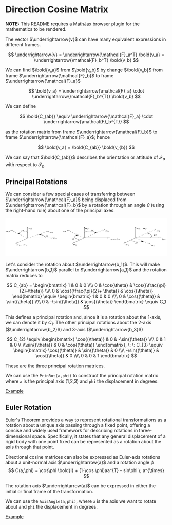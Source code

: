 # Direction Cosine Matrix

**NOTE:** This README requires a [MathJax](https://chrome.google.com/webstore/detail/mathjax-plugin-for-github/ioemnmodlmafdkllaclgeombjnmnbima/related) browser plugin for the mathematics to be rendered.

The vector $\underrightarrow{v}$ can have many equivalent expressions in different frames. 

$$
\underrightarrow{v} = \underrightarrow{\mathcal{F}_a^T} \bold{v_a} = \underrightarrow{\mathcal{F}_b^T} \bold{v_b}
$$

We can find $\bold{v_a}$ from $\bold{v_b}$ by change $\bold{v_b}$ from frame $\underrightarrow{\mathcal{F}_b}$ to frame $\underrightarrow{\mathcal{F}_a}$

$$
\bold{v_a} = \underrightarrow{\mathcal{F}_a} \cdot \underrightarrow{\mathcal{F}_b^{T}} \bold{v_b}
$$

We can define 

$$
\bold{C_{ab}} \equiv \underrightarrow{\mathcal{F}_a} \cdot \underrightarrow{\mathcal{F}_b^{T}}
$$

as the rotation matrix from frame $\underrightarrow{\mathcal{F}_b}$ to frame $\underrightarrow{\mathcal{F}_a}$; hence

$$
\bold{v_a} = \bold{C_{ab}} \bold{v_{b}}
$$

We can say that $\bold{C_{ab}}$ describes the orientation or attitude of $\mathcal{F}_a$ with respect to $\mathcal{F}_b$.

## Principal Rotations

We can consider a few special cases of transferring between  $\underrightarrow{\mathcal{F}_a}$ being displaced from $\underrightarrow{\mathcal{F}_b}$ by a rotation through an angle $\theta$ (using the right-hand rule) about one of the principal axes.

<p align="center">
    <img src="images/coordinates.png" width="700" height="120">
</p>

Let's consider the rotation about $\underrightarrow{b_1}$. This will make $\underrightarrow{b_1}$ parallel to $\underrightarrow{a_1}$ and the rotation matrix reduces to 

$$
    C_{ab} = \begin{bmatrix} 1 & 0 & 0 \\\\
    0 & \cos{\theta} & \cos{(\frac{\pi}{2}-\theta)} \\\\
    0 & \cos{(\frac{\pi}{2}+ \theta)} & \cos{(\theta)} 
    \end{bmatrix} \equiv \begin{bmatrix}
        1 & 0 & 0 \\\\
        0  & \cos{(\theta)} & \sin{(\theta)} \\\\ 0 & -\sin{(\theta)} & \cos{(\theta)}
    \end{bmatrix} \equiv C_1
$$

This defines a principal rotation and, since it is a rotation about the 1-axis, we can denote it by $C_1$. The other principal rotations about the 2-axis ($\underrightarrow{b_2}$) and 3-axis ($\underrightarrow{b_3}$) 

$$
C_{2} \equiv
\begin{bmatrix}
\cos{(\theta)} & 0 & -\sin{(\theta)} \\\\
        0  & 1 & 0 \\ \\\sin{(\theta)} & 0 & \cos{(\theta)} \end{bmatrix}, \: \: C_{3} \equiv
\begin{bmatrix}
\cos{(\theta)} & \sin{(\theta)} & 0 \\\\
        -\sin{(\theta)}  & \cos{(\theta)} & 0 \\\\ 0 & 0 & 1 \end{bmatrix}
$$

These are the three principal rotation matrices.

We can use the ```PrinRot(a,phi)``` to construct the principal rotation matrix where ```a``` is the principal axis (1,2,3) and ```phi``` the displacement in degrees. 

[Example](https://github.com/World-Space-Community/ADCS-Software/blob/main/DCM/example.m)

## Euler Rotation

Euler's Theorem provides a way to represent rotational transformations as a rotation about a unique axis passing through a fixed point, offering a concise and widely used framework for describing rotations in three-dimensional space. Specifically, it states that any general displacement of a rigid body with one point fixed can be represented as a rotation about the axis through that point.

Directional cosine matrices can also be expressed as Euler-axis rotations about a unit-normal axis $\underrightarrow{a}$ and a rotation angle $\phi$
$$
    C(a,\phi) = \cos\phi \bold{I} + (1-\cos \phi)aa^{T} - sin\phi \; a^{\times}
$$

The rotation axis $\underrightarrow{a}$ can be expressed in either the initial or final frame of the transformation.

We can use the ```AxisAngle(a,phi)```, where ```a``` is the axis we want to rotate about  and ```phi``` the displacement in degrees. 

[Example](https://github.com/World-Space-Community/ADCS-Software/blob/main/DCM/example.m)
